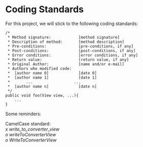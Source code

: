 # Coding Standards

For this project, we will stick to the following coding standards:

```
/*
 * Method signature:			[method signature]
 * Description of method:		[method description]
 * Pre-conditions:				[pre-conditions, if any]
 * Post-conditions:				[post-conditions, if any]
 * Error conditions:			[error conditions, if any]
 * Return value:				[return value, if any]
 * Original Author:				[name and/or e-mail]
 * Authors who modified code:	
 *	[author name 0]				[date 0]
 *	[author name 1]				[date 1]
 *	     ...			  	  ...
 * 	[author name n]				[date n]	
 */
public void foo(View view, ...){
	...
}
```
<p>
Some reminders:<br/>
	
CamelCase standard:<br/><i>
	x write_to_converter_view<br/>
	o writeToConverterView<br/>
	o WriteToConverterView<br/></i>
</p>
